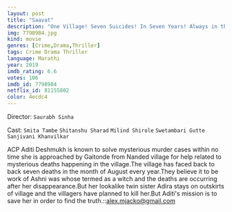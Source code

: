 ```yaml
---
layout: post
title: "Saavat"
description: "One Village! Seven Suicides! In Seven Years! Always in the month of Rains! Seven Eye witnesses! All of them Iron branded with morbid messages! All of them saw someone, Someone, who was not supposed to be there! A cop will look for answers! A story which explores human psyche! Love, Loyalty, Betrayal, Revenge, Fear, Anger, Despair, Anguish, Grief, Devotion, Fury, Treachery, Vengeance, Rage, and ultimately Closure! Saavat - a saga of human emotions buffeted by twin pulls of traditional morality of society & individual desire for closure..."
img: 7798984.jpg
kind: movie
genres: [Crime,Drama,Thriller]
tags: Crime Drama Thriller 
language: Marathi
year: 2019
imdb_rating: 6.6
votes: 106
imdb_id: 7798984
netflix_id: 81155802
color: 4ecdc4
---
```

Director: `Saurabh Sinha`  

Cast: `Smita Tambe` `Shitanshu Sharad` `Milind Shirole` `Swetambari Gutte` `Sanjivani Khanvilkar` 

ACP Aditi Deshmukh is known to solve mysterious murder cases within no time she is approached by Gaitonde from Nanded village for help related to mysterious deaths happening in the village.The village has faced back to back seven deaths in the month of August every year.They believe it to be work of Ashni was whose termed as a witch and the deaths are occurring after her disappearance.But her lookalike twin sister Adira stays on outskirts of village and the villagers have planned to kill her.But Aditi's mission is to save her in order to find the truth.::alex.mjacko@gmail.com